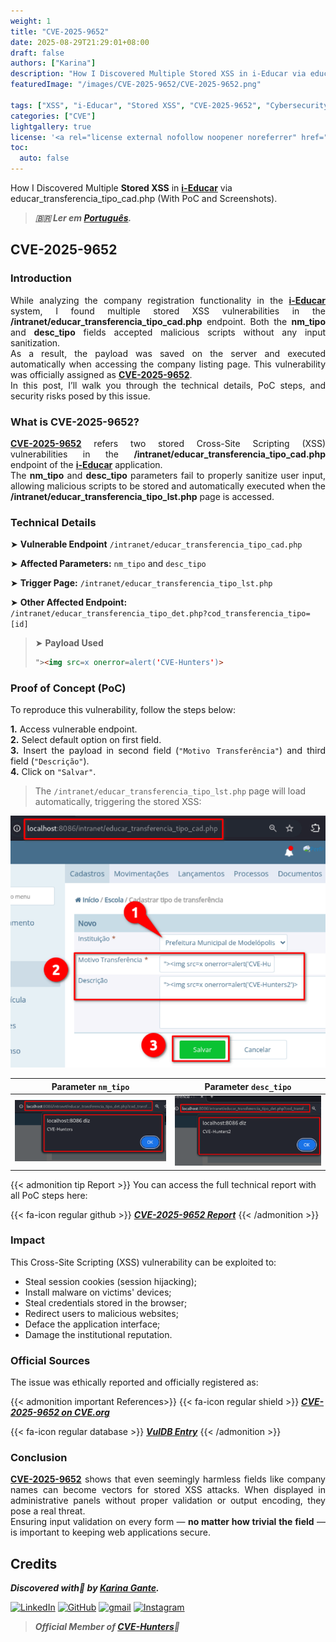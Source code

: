 ```yaml
---
weight: 1
title: "CVE-2025-9652"
date: 2025-08-29T21:29:01+08:00
draft: false
authors: ["Karina"]
description: "How I Discovered Multiple Stored XSS in i-Educar via educar_transferencia_tipo_cad.php (With PoC and Screenshots)"
featuredImage: "/images/CVE-2025-9652/CVE-2025-9652.png"

tags: ["XSS", "i-Educar", "Stored XSS", "CVE-2025-9652", "Cybersecurity"]
categories: ["CVE"]
lightgallery: true
license: '<a rel="license external nofollow noopener noreferrer" href="https://creativecommons.org/licenses/by-nc/4.0/" target="_blank">CC BY-NC 4.0</a>'
toc:
  auto: false
---
```


How I Discovered Multiple **Stored XSS** in <b><a href="https://github.com/portabilis/i-educar" target=_blank>i-Educar</a></b> via educar_transferencia_tipo_cad.php (With PoC and Screenshots).

<!--more-->

> ***🇧🇷 Ler em [Português](http://karinagante.github.io/pt-br/cve-2025-9652).***

## CVE-2025-9652

### Introduction

<p align="justify">While analyzing the company registration functionality in the <b><a href="https://github.com/portabilis/i-educar" target=_blank>i-Educar</a></b> system, I found multiple stored XSS vulnerabilities in the <b>/intranet/educar_transferencia_tipo_cad.php</b> endpoint. Both the <b>nm_tipo</b> and <b>desc_tipo</b> fields accepted malicious scripts without any input sanitization. </br> As a result, the payload was saved on the server and executed automatically when accessing the company listing page. This vulnerability was officially assigned as <b><a href="https://www.cve.org/CVERecord?id=CVE-2025-9652" target=_blank>CVE-2025-9652</a></b>. </br> In this post, I’ll walk you through the technical details, PoC steps, and security risks posed by this issue. </p>

### What is CVE-2025-9652?

<p align="justify"><b><a href="https://www.cve.org/CVERecord?id=CVE-2025-9652" target=_blank>CVE-2025-9652</a></b> refers two stored Cross-Site Scripting (XSS) vulnerabilities in the <b>/intranet/educar_transferencia_tipo_cad.php</b> endpoint of the <b><a href="https://github.com/portabilis/i-educar" target=_blank>i-Educar</a></b> application. </br> The <b>nm_tipo</b> and <b>desc_tipo</b> parameters fail to properly sanitize user input, allowing malicious scripts to be stored and automatically executed when the <b>/intranet/educar_transferencia_tipo_lst.php</b> page is accessed. </p>

### Technical Details

➤ **Vulnerable Endpoint** `/intranet/educar_transferencia_tipo_cad.php`

➤ **Affected Parameters:** `nm_tipo` and `desc_tipo`

➤ **Trigger Page:** `/intranet/educar_transferencia_tipo_lst.php`

➤ **Other Affected Endpoint:** `/intranet/educar_transferencia_tipo_det.php?cod_transferencia_tipo=[id]`

> ➤ **Payload Used** 
> ```html
>"><img src=x onerror=alert('CVE-Hunters')>
>```

### Proof of Concept (PoC)

To reproduce this vulnerability, follow the steps below:

<p align="justify"><b>1.</b> Access vulnerable endpoint. <br><b>2.</b> Select default option on first field. <br><b>3.</b> Insert the payload in second field (<code>"Motivo Transferência"</code>) and third field (<code>"Descrição"</code>). <br><b>4.</b> Click on <code>"Salvar"</code>.</p>

> The `/intranet/educar_transferencia_tipo_lst.php` page will load automatically, triggering the stored XSS:

![](/images/CVE-2025-9652/PoC1.png) 

|   Parameter `nm_tipo`         |    Parameter `desc_tipo`        |
|:------------:|:------------:|
| ![](/images/CVE-2025-9652/PoC2.png)    | ![](/images/CVE-2025-9652/PoC3.png)  |

{{< admonition tip Report >}} 
You can access the full technical report with all PoC steps here:

{{< fa-icon regular github >}} 
***[CVE-2025-9652 Report](https://github.com/KarinaGante/KG-Sec/blob/main/CVEs/i-Educar/CVE-2025-9652.md)***
{{< /admonition >}}

### Impact

This Cross-Site Scripting (XSS) vulnerability can be exploited to:

- Steal session cookies (session hijacking);
- Install malware on victims' devices;
- Steal credentials stored in the browser;
- Redirect users to malicious websites;
- Deface the application interface;
- Damage the institutional reputation.

### Official Sources

The issue was ethically reported and officially registered as:

{{< admonition important References>}} 
{{< fa-icon regular shield >}} 
***[CVE-2025-9652 on CVE.org](https://www.cve.org/CVERecord?id=CVE-2025-9652)***

{{< fa-icon regular database >}} 
***[VulDB Entry](https://vuldb.com/?id.321860)***
{{< /admonition >}}

### Conclusion

<p align="justify"><b><a href="https://www.cve.org/CVERecord?id=CVE-2025-9652" target=_blank>CVE-2025-9652</a></b> shows that even seemingly harmless fields like company names can become vectors for stored XSS attacks. When displayed in administrative panels without proper validation or output encoding, they pose a real threat. </br> Ensuring input validation on every form — <b>no matter how trivial the field</b> — is important to keeping web applications secure.</p>

## Credits

***Discovered with💜 by [Karina Gante](https://karinagante.github.io/).***

[![LinkedIn](https://skillicons.dev/icons?i=linkedin&theme=dark)](https://www.linkedin.com/in/karina-gante/)
[![GitHub](https://skillicons.dev/icons?i=github&theme=dark)](https://www.github.com/KarinaGante/)
[![gmail](https://skillicons.dev/icons?i=gmail&theme=dark)](mailto:karina.gante1@gmail.com)
[![Instagram](https://skillicons.dev/icons?i=instagram&theme=dark)](https://www.instagram.com/karinovisk02/)

> ***Official Member of [CVE-Hunters](https://www.cvehunters.com/)🏹***